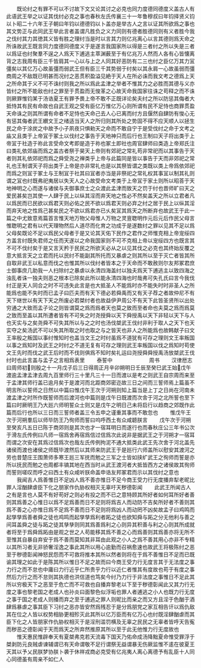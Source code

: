 <!-- { "loadSidebar": true } -->
　　既论纣之有罪不可以不讨故下文又论其讨之必克也同力度德同德度义盖古人有此语武王举之以证其伐纣必克之事也春秋左氏传襄三十一年鲁穆叔曰年钧择贤义钧以卜昭二十六年王子朝曰年钧以德德钧以卜盖亦是举古人之言以证其所欲爲之事也其文势正与此同武王举此言者盖谓凡胜负之义力同则有德者胜德同则有义者胜今我之伐纣其力其徳其义皆有胜之理纣当是时以言其力则亿兆离心以言其德则爲天命之所诛故武王既言同力度德同德度义于是遂言我国家所以得是三者纣之所以失是三者以爲证也纣聚羣不逞之人爲天下逋逃主萃渊薮至于有亿兆万人然而人各有心皆懐离背之志我周有臣三千皆肩其一心以与上之人同其好恶防有二三也纣之臣亿万其力冝彊矣以其亿万心故虽彊而弱武王但有臣三千其势弱于纣矣以其永肩一心故虽弱而彊商周之不敌既已明甚而况纣之恶贯积盈溢见絶于天人在所必诛而我文考之德爲上天之所命其于义不可不诛纣则我之所以爲此孟津之举者不惟其力之必胜而其德与义亦皆纣之所不能敌也纣之罪至于贯盈而无悛革之心故天命我国家往诛之苟释之而不诛则厥罪惟钧某于汤诰夏王有罪予畏上帝不敢不正既详论矣夫纣之所以防惩其侮者大抵恃其有民有命故也自武王观之受有臣亿万惟亿万心则所谓有民不足恃也商罪贯盈天命诛之则其所谓有命者不足恃也天命己去人心已离而纣方且偃然自肆防有悛心无有惩其侮者武王纉文王之绪适当天人之所归则其所处之势固不得不应天顺人以拯生民之命于涂炭之中故予小子夙夜只惧勑天之命而不敢自宁于是受伐纣之命于文考之庙又且类于上帝冝于冢土以伐纣之事告于天地神只而后行也王制曰天子将出类于上帝冝于社造于祢此言受命文考即是造于祢也冢土即社也周官肆师曰类造上帝郑氏注曰类礼依郊庙而爲之盖古者祭于昊天上帝则有郊祀之常礼苟非常祀而以其事告于天者则其礼依郊祀而爲之舜受尧之禅类乎上帝与此篇同是皆以事告于天而非郊祀之常礼也王制谓天子将出类于上帝是亦非常礼也是以其祭皆谓之类既以类上帝爲依郊祀而爲之则冝于冢土与王制冝于社其曰冝者亦当是非祭祀之常礼权其事冝以制其礼则谓之冝也纣既弗祀夷居以失天人之心故受命文考类于上帝冝于家土则所以昭荅于天地神明之心而遂与诸侯与夫御事庶士之众渡此孟津而致天之罚于纣也晋师旷曰天之爱民甚矣岂其使一人肆于民上以纵其淫而弃天地之性必不然矣盖天之所以立君者凡以爲民而已民欲以爲君天则必佑之民不欲以爲君天则必弃之纣之居于民上以纵其淫而弃天地之性爲己甚矣民之不欲以爲君亦已乆矣冝其爲天之所断弃也故武王于此一篇之中尤致意焉篇首言惟天地万物父母惟人万物之灵亶聦明作元后元后作民父母言惟聦明之君有以代天理物然后人道尽而化育之功成于是遂数纣之罪以见其不足以爲父母矣既论不足以爲民父母者于是又论其天佑下民作之君作之师惟克相上帝宠绥四方盖言纣既失君师之任而天遂以之命我国家则不可不克相上帝以宠绥四方也既言其不可不伐纣矣于是又言天矜于民民之所欲天必从之以见其伐之必克也其终始反覆之意大抵言天之立君而托以民纣不能副其所托而又暴虐之则其所以至于灭亡者皆其所自取非武王以私意而伐之也惟其所以伐纣者皆本之于天命而不敢赦则尔友邦冢君庶士御事庶几助我一人扫除纣之暴虐以永清四海盖纣以独夫爲天下逋逃主以致四海之浊乱者诛一独夫则恶之根本已除矣此所以能永清四海也时哉弗可失孔氏曰言今我伐纣正是天人同合之时不可违失此言是也大抵圣人不能爲时亦不能失时时非圣人之所能爲也能不失时而已孟子曰匹夫而有天下德必若舜禹而又有天子荐之者故仲尼不有天下继世以有天下天之所废必若桀纣者也故益伊尹周公不有天下此皆圣贤所以出处穷通之大致而孟子论之则皆谓莫之爲而爲者天也莫之致而至者命也夫莫之爲而爲莫之致而至盖以其所遭者皆有不可失之时尧授舜以天下舜授禹以天下非轻以天下与人也天实与之矣尧舜不可失其所以与之之时也汤伐桀武王伐纣非利于取人之天下也天实夺之矣汤武不可以失其所取之时也取之与之皆天也非人之所能爲也故韩献子曰文王率殷之叛国以事纣惟知时也盖当文王之时纣虽爲不道犹有可存之理则文王率叛国以事之爲知时及武王之时纣之不道无复有可存之理则武王率叛国以伐之爲知时苟使文王先时而伐之武王后时而不伐则俱爲不知时矣礼运曰尧授舜舜授禹汤放桀武王伐纣时也此言盖与孟子之言相爲表里
　　泰誓中　　　　　　　周书
　　汉律厯志曰周师初则殷之十一月戊子后三日得周正月辛卯朔明日壬辰至癸巳武王始戊午渡逾孟津孟津去周九百里师行三十里凡三十一日而渡以是考之则武王自宗周而来至于孟津其师行盖已逾月矣于是渡河而北距商郊密迩故三日之间而三誓师焉上篇虽不明言所以誓师之日然以中篇曰惟戊午王次于河朔则知上篇当是上丁之日尚在河南未渡孟津之时所作既誓师而后渡河也中篇则是戊午日既渡而次舎于河之北所誓也至下篇曰时厥明王乃大廵六师明誓众士则又是戊午之明日己未将启行以趋商之郊既作此篇而后行也所以三日而三誓师者盖三令五申之谨重其事而不敢忽也
　　惟戊午王次于河朔羣后以师毕防王乃徇师而誓曰呜呼西土有众咸聼朕言
　　戊午次于河朔至癸亥凡五日已陈于商郊则是其次也才一宿耳明日而遂行也而春秋庄公三年书公次于滑左氏传例曰凡师一宿爲舍再宿爲信过信爲次此说非是据武王之于河朔才一宿耳而谓之次安在其爲过信爲次也哉左氏传例拘泥不通大抵类此武王先次舍于河北盖先诸侯而渡也诸侯之师既毕渡然后以其师来防武王于是廵行六师盖所以慰安其渡河之劳也昔楚庄王围萧师多寒王廵三军抚而勉之三军之士皆如挟纩武王之徇师而誓是亦所以抚民而勉之也周都丰镐其地在西当时从武王渡河者大抵皆西方之诸侯故其徇师而誓则嗟叹而呼之曰西土有众咸听朕命盖申诰友邦冢君而示以其伐纣之意也
　　我闻吉人爲善惟日不足凶人爲不善亦惟日不足今商王受力行无度播弃犁老昵比罪人淫酗肆虐臣下化之朋家作仇胁权相灭无辜吁天秽德彰闻
　　此武王所闻古人之有是言也人莫不有好苟好之则必有投之而不已之意特顾其所好者如何耳所好者善则其爲善之心惟日以爲不足爲善而日不足则将爲吉人而动防不吉矣所好者不善则其爲不善之心亦惟日爲不足爲不善而日不足则将爲凶人而动罔不凶矣故孟子曰鸡鸣而起孳孳爲善者舜之徒也鸡鸣而起孳孳爲利者跖之徒也欲知舜与跖之分无他利与善之间耳盖舜之徒与跖之徒其孳孳则同其爲善爲利之心则异其积善与利之心则其所成就者将至于爲舜爲跖由是观之世之人苟能移其爲不善之心而爲善则其爲善亦将无所不至惟其自暴自弃安于爲不善而莫知其非耳由此观之小人之爲不善其用心亦非不专精以其所习者无非骄奢淫逸之事此其所以用心逾勤而召祸愈速也故武王将极陈纣之恶至于秽德彰闻神怒民怨而不可救将推本其所以然者则将在于爲不善惟日不足而已既谕其理之如此于是陈其所以惟日不足之故而曰今商王受力行无度言其于无法度之事力行之而不怠也中庸曰力行近乎仁所贵乎力行以近仁者惟其有度故也苟于有度之事然后力行之而不怠则其执德也洪信道也笃矣今纣乃力行于非法度之事惟日不足此其所以穷极天下之恶至于危亡而不可救也自播弃黎老以下至于秽德彰闻此又其力行无度之事也黎老国之老成人也孙炎曰面黎色似浮垢也罪人者逋逃之小人也既力行无度之事于国之老成人则播而弃之至于逋逃之罪人则昵比而亲之而又方且淫于色酗于酒肆爲暴虐之事其臣下习纣之恶亦皆安然爲残忍于是分爲朋党之家互相告讦以爲仇敌其在位之人皆以权势相胁更相殄灭此其所以亿万臣而有亿万心也纣既淫肆酗虐而其臣下化之人皆朋家作仇胁权相灭于是淫刑滥罚横及无辜之民民之无辜者皆呼天告寃而秽恶之德彰闻于天而爲天之所弃然推原其所以至于此无他惟力行无度故也
　　惟天惠民惟辟奉天有夏桀弗克若天流毒下国天乃佑命成汤降黜夏命惟受罪浮于桀剥防元良贼虐谏辅谓已有天命谓敬不足行谓祭无益谓暴无伤厥监惟不逺在彼夏王天其以予乂民朕梦协朕卜袭于休祥戎商必克受有亿兆夷人离心离德予有乱臣十人同心同德虽有周亲不如仁人
